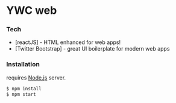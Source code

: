 # YWC web

### Tech

* [reactJS] - HTML enhanced for web apps!
* [Twitter Bootstrap] - great UI boilerplate for modern web apps

### Installation

requires [Node.js](https://nodejs.org/) server.

```sh
$ npm install
$ npm start
```

